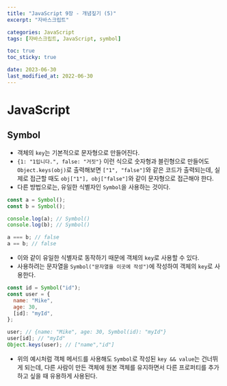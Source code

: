 ```yaml
---
title: "JavaScript 9장 - 개념짚기 (5)"
excerpt: "자바스크립트"

categories: JavaScript
tags: [자바스크립트, JavaScript, symbol]

toc: true
toc_sticky: true

date: 2023-06-30
last_modified_at: 2022-06-30
---
```


# JavaScript

## Symbol

- 객체의 `key`는 기본적으로 문자형으로 만들어진다.
- `{1: "1입니다.", false: "거짓"}` 이런 식으로 숫자형과 블린형으로 만들어도 `Object.keys(obj)`로 출력해보면 `["1", "false"]`와 같은 코드가 출력되는데, 실제로 접근할 때도 `obj["1"], obj["false"]`와 같이 문자형으로 접근해야 한다.
- 다른 방법으로는, 유일한 식별자인 `Symbol`을 사용하는 것이다.

```js
const a = Symbol();
const b = Symbol();

console.log(a); // Symbol()
console.log(b); // Symbol()

a === b; // false
a == b; // false
```

- 이와 같이 유일한 식별자로 동작하기 때문에 객체의 `key`로 사용할 수 있다.
- 사용하려는 문자열을 `Symbol("문자열을 이곳에 작성")`에 작성하여 객체의 `key`로 사용한다.

```js
const id = Symbol("id");
const user = {
  name: "Mike",
  age: 30,
  [id]: "myId",
};

user; // {name: "Mike", age: 30, Symbol(id): "myId"}
user[id]; // "myId"
Object.keys(user); // ["name","id"]
```

- 위의 예시처럼 객체 메서드를 사용해도 `Symbol`로 작성된 `key && value`는 건너뛰게 되는데, 다른 사람이 만든 객체에 원본 객체를 유지하면서 다른 프로퍼티를 추가하고 싶을 때 유용하게 사용된다.
